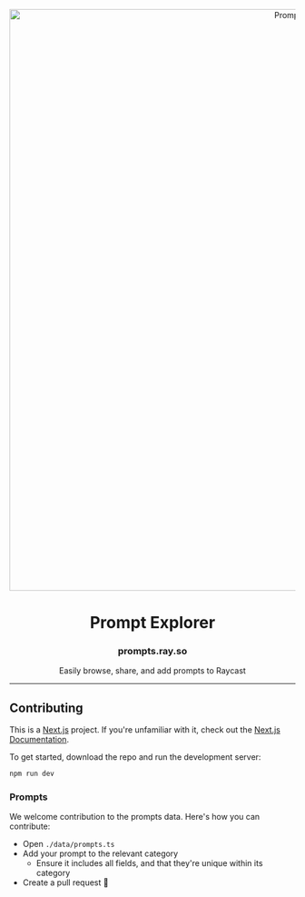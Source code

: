 <!-- TEXT_SECTION:header:START -->
<p align="center">
  <a href="https://prompts.ray.so" target="_blank" rel="noopener noreferrer">
    <img width="1024" src="https://prompts.ray.so/og-image.png" alt="Prompt Explorer">
  </a> 
</p>
<h1 align="center">
  Prompt Explorer
</h1>
<h3 align="center">
  prompts.ray.so
</h3>
<p align="center">
  Easily browse, share, and add prompts to Raycast
</p>

<!-- TEXT_SECTION:header:END -->

---

## Contributing

This is a [Next.js](https://nextjs.org/) project. If you're unfamiliar with it, check out the [Next.js Documentation](https://nextjs.org/docs).

To get started, download the repo and run the development server:

```bash
npm run dev
```

### Prompts

We welcome contribution to the prompts data. Here's how you can contribute:

- Open `./data/prompts.ts`
- Add your prompt to the relevant category
  - Ensure it includes all fields, and that they're unique within its category
- Create a pull request 🚀
